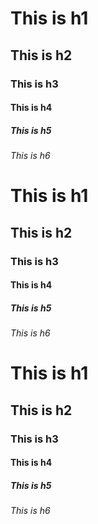<h1> This is h1 </h1>

<h2> This is h2 </h2>

<h3> This is h3 </h3>

<h4> This is h4 </h4>

<h5> This is h5 </h5>

<h6> This is h6 </h6>

<h1> This is h1

<h2> This is h2

<h3> This is h3

<h4> This is h4

<h5> This is h5

<h6> This is h6

# This is h1

## This is h2

### This is h3

#### This is h4

##### This is h5

###### This is h6 
